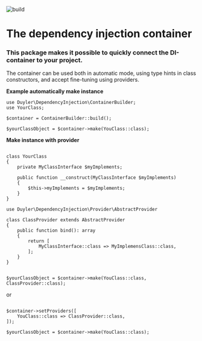![build](https://github.com/duyler/dependency-injection/workflows/build/badge.svg)
# The dependency injection container

### This package makes it possible to quickly connect the DI-container to your project.

The container can be used both in automatic mode, using type hints in class constructors, and accept fine-tuning using providers.


**Example automatically make instance**

```
use Duyler\DependencyInjection\ContainerBuilder;
use YourClass;

$container = ContainerBuilder::build();

$yourClassObject = $container->make(YouClass::class);

```

**Make instance with provider**

```

class YourClass
{
    private MyClassInterface $myImplements;
    
    public function __construct(MyClassInterface $myImplements)
    {
        $this->myImplements = $myImplements;
    }
}

```

```
use Duyler\DependencyInjection\Provider\AbstractProvider

class ClassProvider extends AbstractProvider
{
    public function bind(): array
    {
        return [
            MyClassInterface::class => MyImplemensClass::class,
        ];
    }
}

```

```

$yourClassObject = $container->make(YouClass::class, ClassProvider::class);

```
or

```

$container->setProviders([
    YouClass::class => ClassProvider::class,
]);

$yourClassObject = $container->make(YouClass::class);

